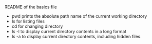 README of the basics file
- pwd prints the absolute path name of the current working directory
- ls for listing files
- cd for changing directory
- ls -l to display current directory contents in a long format
- ls -a to display current directory contents, including hidden files
